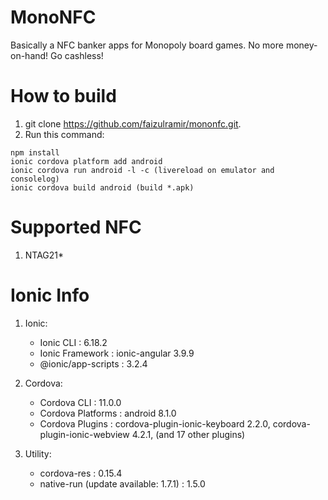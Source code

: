 # MonoNFC
Basically a NFC banker apps for Monopoly board games. No more money-on-hand! Go cashless!

# How to build
1. git clone https://github.com/faizulramir/mononfc.git.
2. Run this command:
  ```
  npm install
  ionic cordova platform add android
  ionic cordova run android -l -c (livereload on emulator and consolelog)
  ionic cordova build android (build *.apk)
  ```
 
# Supported NFC
1. NTAG21*

# Ionic Info
1. Ionic:
   - Ionic CLI          : 6.18.2
   - Ionic Framework    : ionic-angular 3.9.9
   - @ionic/app-scripts : 3.2.4

2. Cordova:
   - Cordova CLI       : 11.0.0
   - Cordova Platforms : android 8.1.0
   - Cordova Plugins   : cordova-plugin-ionic-keyboard 2.2.0, cordova-plugin-ionic-webview 4.2.1, (and 17 other plugins)

3. Utility:
   - cordova-res                          : 0.15.4
   - native-run (update available: 1.7.1) : 1.5.0
